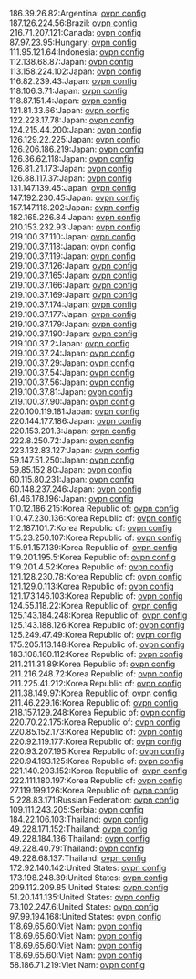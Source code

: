 186.39.26.82:Argentina: [ovpn config](vpn/186_39_26_82.ovpn)  
187.126.224.56:Brazil: [ovpn config](vpn/187_126_224_56.ovpn)  
216.71.207.121:Canada: [ovpn config](vpn/216_71_207_121.ovpn)  
87.97.23.95:Hungary: [ovpn config](vpn/87_97_23_95.ovpn)  
111.95.121.64:Indonesia: [ovpn config](vpn/111_95_121_64.ovpn)  
112.138.68.87:Japan: [ovpn config](vpn/112_138_68_87.ovpn)  
113.158.224.102:Japan: [ovpn config](vpn/113_158_224_102.ovpn)  
116.82.239.43:Japan: [ovpn config](vpn/116_82_239_43.ovpn)  
118.106.3.71:Japan: [ovpn config](vpn/118_106_3_71.ovpn)  
118.87.151.4:Japan: [ovpn config](vpn/118_87_151_4.ovpn)  
121.81.33.66:Japan: [ovpn config](vpn/121_81_33_66.ovpn)  
122.223.17.78:Japan: [ovpn config](vpn/122_223_17_78.ovpn)  
124.215.44.200:Japan: [ovpn config](vpn/124_215_44_200.ovpn)  
126.129.22.225:Japan: [ovpn config](vpn/126_129_22_225.ovpn)  
126.206.186.219:Japan: [ovpn config](vpn/126_206_186_219.ovpn)  
126.36.62.118:Japan: [ovpn config](vpn/126_36_62_118.ovpn)  
126.81.21.173:Japan: [ovpn config](vpn/126_81_21_173.ovpn)  
126.88.117.37:Japan: [ovpn config](vpn/126_88_117_37.ovpn)  
131.147.139.45:Japan: [ovpn config](vpn/131_147_139_45.ovpn)  
147.192.230.45:Japan: [ovpn config](vpn/147_192_230_45.ovpn)  
157.147.118.202:Japan: [ovpn config](vpn/157_147_118_202.ovpn)  
182.165.226.84:Japan: [ovpn config](vpn/182_165_226_84.ovpn)  
210.153.232.93:Japan: [ovpn config](vpn/210_153_232_93.ovpn)  
219.100.37.110:Japan: [ovpn config](vpn/219_100_37_110.ovpn)  
219.100.37.118:Japan: [ovpn config](vpn/219_100_37_118.ovpn)  
219.100.37.119:Japan: [ovpn config](vpn/219_100_37_119.ovpn)  
219.100.37.126:Japan: [ovpn config](vpn/219_100_37_126.ovpn)  
219.100.37.165:Japan: [ovpn config](vpn/219_100_37_165.ovpn)  
219.100.37.166:Japan: [ovpn config](vpn/219_100_37_166.ovpn)  
219.100.37.169:Japan: [ovpn config](vpn/219_100_37_169.ovpn)  
219.100.37.174:Japan: [ovpn config](vpn/219_100_37_174.ovpn)  
219.100.37.177:Japan: [ovpn config](vpn/219_100_37_177.ovpn)  
219.100.37.179:Japan: [ovpn config](vpn/219_100_37_179.ovpn)  
219.100.37.190:Japan: [ovpn config](vpn/219_100_37_190.ovpn)  
219.100.37.2:Japan: [ovpn config](vpn/219_100_37_2.ovpn)  
219.100.37.24:Japan: [ovpn config](vpn/219_100_37_24.ovpn)  
219.100.37.29:Japan: [ovpn config](vpn/219_100_37_29.ovpn)  
219.100.37.54:Japan: [ovpn config](vpn/219_100_37_54.ovpn)  
219.100.37.56:Japan: [ovpn config](vpn/219_100_37_56.ovpn)  
219.100.37.81:Japan: [ovpn config](vpn/219_100_37_81.ovpn)  
219.100.37.90:Japan: [ovpn config](vpn/219_100_37_90.ovpn)  
220.100.119.181:Japan: [ovpn config](vpn/220_100_119_181.ovpn)  
220.144.177.186:Japan: [ovpn config](vpn/220_144_177_186.ovpn)  
220.153.201.3:Japan: [ovpn config](vpn/220_153_201_3.ovpn)  
222.8.250.72:Japan: [ovpn config](vpn/222_8_250_72.ovpn)  
223.132.83.127:Japan: [ovpn config](vpn/223_132_83_127.ovpn)  
59.147.51.250:Japan: [ovpn config](vpn/59_147_51_250.ovpn)  
59.85.152.80:Japan: [ovpn config](vpn/59_85_152_80.ovpn)  
60.115.80.231:Japan: [ovpn config](vpn/60_115_80_231.ovpn)  
60.148.237.246:Japan: [ovpn config](vpn/60_148_237_246.ovpn)  
61.46.178.196:Japan: [ovpn config](vpn/61_46_178_196.ovpn)  
110.12.186.215:Korea Republic of: [ovpn config](vpn/110_12_186_215.ovpn)  
110.47.230.136:Korea Republic of: [ovpn config](vpn/110_47_230_136.ovpn)  
112.187.101.7:Korea Republic of: [ovpn config](vpn/112_187_101_7.ovpn)  
115.23.250.107:Korea Republic of: [ovpn config](vpn/115_23_250_107.ovpn)  
115.91.157.139:Korea Republic of: [ovpn config](vpn/115_91_157_139.ovpn)  
119.201.195.5:Korea Republic of: [ovpn config](vpn/119_201_195_5.ovpn)  
119.201.4.52:Korea Republic of: [ovpn config](vpn/119_201_4_52.ovpn)  
121.128.230.78:Korea Republic of: [ovpn config](vpn/121_128_230_78.ovpn)  
121.129.0.113:Korea Republic of: [ovpn config](vpn/121_129_0_113.ovpn)  
121.173.146.103:Korea Republic of: [ovpn config](vpn/121_173_146_103.ovpn)  
124.55.118.22:Korea Republic of: [ovpn config](vpn/124_55_118_22.ovpn)  
125.143.184.248:Korea Republic of: [ovpn config](vpn/125_143_184_248.ovpn)  
125.143.188.126:Korea Republic of: [ovpn config](vpn/125_143_188_126.ovpn)  
125.249.47.49:Korea Republic of: [ovpn config](vpn/125_249_47_49.ovpn)  
175.205.113.148:Korea Republic of: [ovpn config](vpn/175_205_113_148.ovpn)  
183.108.160.112:Korea Republic of: [ovpn config](vpn/183_108_160_112.ovpn)  
211.211.31.89:Korea Republic of: [ovpn config](vpn/211_211_31_89.ovpn)  
211.216.248.72:Korea Republic of: [ovpn config](vpn/211_216_248_72.ovpn)  
211.225.41.212:Korea Republic of: [ovpn config](vpn/211_225_41_212.ovpn)  
211.38.149.97:Korea Republic of: [ovpn config](vpn/211_38_149_97.ovpn)  
211.46.229.16:Korea Republic of: [ovpn config](vpn/211_46_229_16.ovpn)  
218.157.129.248:Korea Republic of: [ovpn config](vpn/218_157_129_248.ovpn)  
220.70.22.175:Korea Republic of: [ovpn config](vpn/220_70_22_175.ovpn)  
220.85.152.173:Korea Republic of: [ovpn config](vpn/220_85_152_173.ovpn)  
220.92.119.177:Korea Republic of: [ovpn config](vpn/220_92_119_177.ovpn)  
220.93.207.195:Korea Republic of: [ovpn config](vpn/220_93_207_195.ovpn)  
220.94.193.125:Korea Republic of: [ovpn config](vpn/220_94_193_125.ovpn)  
221.140.203.152:Korea Republic of: [ovpn config](vpn/221_140_203_152.ovpn)  
222.111.180.197:Korea Republic of: [ovpn config](vpn/222_111_180_197.ovpn)  
27.119.199.126:Korea Republic of: [ovpn config](vpn/27_119_199_126.ovpn)  
5.228.83.171:Russian Federation: [ovpn config](vpn/5_228_83_171.ovpn)  
109.111.243.205:Serbia: [ovpn config](vpn/109_111_243_205.ovpn)  
184.22.106.103:Thailand: [ovpn config](vpn/184_22_106_103.ovpn)  
49.228.171.152:Thailand: [ovpn config](vpn/49_228_171_152.ovpn)  
49.228.184.136:Thailand: [ovpn config](vpn/49_228_184_136.ovpn)  
49.228.40.79:Thailand: [ovpn config](vpn/49_228_40_79.ovpn)  
49.228.68.137:Thailand: [ovpn config](vpn/49_228_68_137.ovpn)  
172.92.140.142:United States: [ovpn config](vpn/172_92_140_142.ovpn)  
173.198.248.39:United States: [ovpn config](vpn/173_198_248_39.ovpn)  
209.112.209.85:United States: [ovpn config](vpn/209_112_209_85.ovpn)  
51.20.141.135:United States: [ovpn config](vpn/51_20_141_135.ovpn)  
73.102.247.6:United States: [ovpn config](vpn/73_102_247_6.ovpn)  
97.99.194.168:United States: [ovpn config](vpn/97_99_194_168.ovpn)  
118.69.65.60:Viet Nam: [ovpn config](vpn/118_69_65_60.ovpn)  
118.69.65.60:Viet Nam: [ovpn config](vpn/118_69_65_60.ovpn)  
118.69.65.60:Viet Nam: [ovpn config](vpn/118_69_65_60.ovpn)  
118.69.65.60:Viet Nam: [ovpn config](vpn/118_69_65_60.ovpn)  
58.186.71.219:Viet Nam: [ovpn config](vpn/58_186_71_219.ovpn)  
